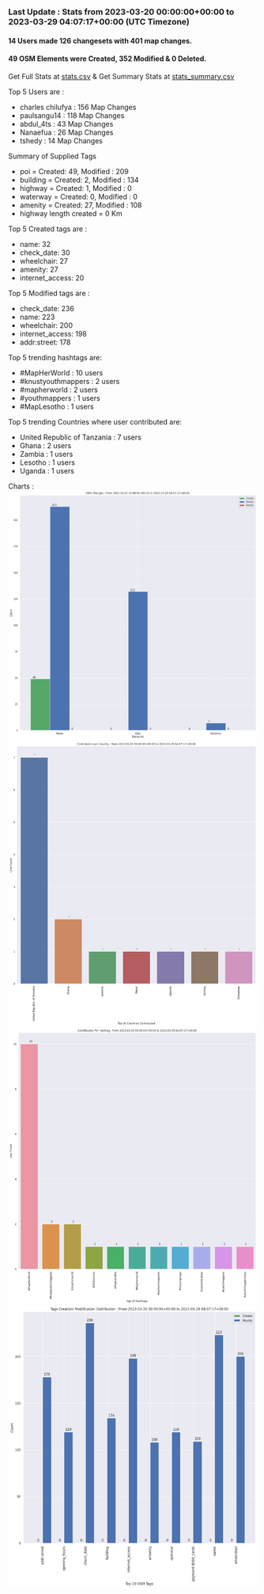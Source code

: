 ### Last Update : Stats from 2023-03-20 00:00:00+00:00 to 2023-03-29 04:07:17+00:00 (UTC Timezone)

#### 14 Users made 126 changesets with 401 map changes.
#### 49 OSM Elements were Created, 352 Modified & 0 Deleted.
Get Full Stats at [stats.csv](/stats/mapherworld/Daily/stats.csv)
 & Get Summary Stats at [stats_summary.csv](/stats/mapherworld/Daily/stats_summary.csv)

Top 5 Users are : 
- charles chilufya : 156 Map Changes
- paulsangu14 : 118 Map Changes
- abdul_4ts : 43 Map Changes
- Nanaefua : 26 Map Changes
- tshedy : 14 Map Changes

Summary of Supplied Tags
- poi = Created: 49, Modified : 209
- building = Created: 2, Modified : 134
- highway = Created: 1, Modified : 0
- waterway = Created: 0, Modified : 0
- amenity = Created: 27, Modified : 108
- highway length created = 0 Km


Top 5 Created tags are :
- name: 32
- check_date: 30
- wheelchair: 27
- amenity: 27
- internet_access: 20


Top 5 Modified tags are :
- check_date: 236
- name: 223
- wheelchair: 200
- internet_access: 198
- addr:street: 178


Top 5 trending hashtags are:
- #MapHerWorld : 10 users
- #knustyouthmappers : 2 users
- #mapherworld : 2 users
- #youthmappers : 1 users
- #MapLesotho : 1 users


Top 5 trending Countries where user contributed are:
- United Republic of Tanzania : 7 users
- Ghana : 2 users
- Zambia : 1 users
- Lesotho : 1 users
- Uganda : 1 users


 Charts : 
![Alt text](./stats_osm_changes.png) 
![Alt text](./stats_users_per_country.png) 
![Alt text](./stats_users_per_hashtag.png) 
![Alt text](./stats_tags.png) 
